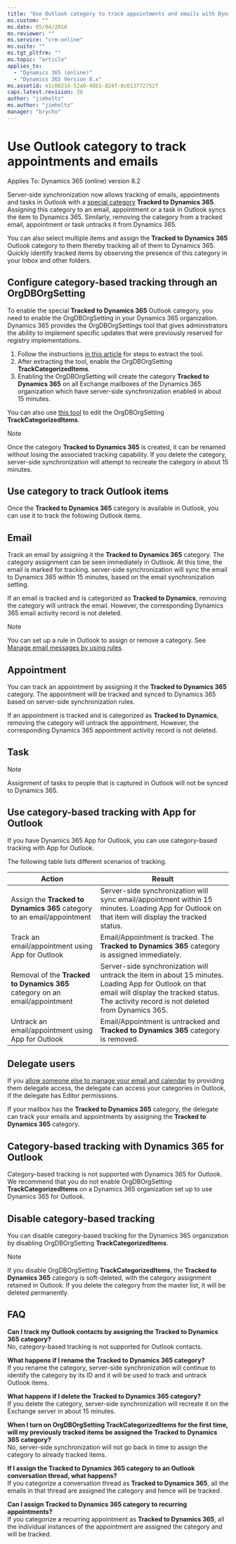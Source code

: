 ```yaml
---
title: "Use Outlook category to track appointments and emails with Dynamics 365 Customer Engagement | MicrosoftDocs"
ms.custom: ""
ms.date: 05/04/2018
ms.reviewer: ""
ms.service: "crm-online"
ms.suite: ""
ms.tgt_pltfrm: ""
ms.topic: "article"
applies_to: 
  - "Dynamics 365 (online)"
  - "Dynamics 365 Version 8.x"
ms.assetid: e1c00214-52a0-48b1-824f-8c613772752f
caps.latest.revision: 36
author: "jimholtz"
ms.author: "jimholtz"
manager: "brycho"
---
```

# Use Outlook category to track appointments and emails

Applies To: Dynamics 365 (online) version 8.2

Server-side synchronization now allows tracking of emails, appointments and tasks in Outlook with a [special category](https://support.office.com/article/video-set-an-email-flag-reminder-or-color-a894348d-b308-4185-840f-aff63063d076?ui=en-US&rs=en-US&ad=US) **Tracked to Dynamics 365**. Assigning this category to an email, appointment or a task in Outlook syncs the item to Dynamics 365. Similarly, removing the category from a tracked email, appointment or task untracks it from Dynamics 365.

You can also select multiple items and assign the **Tracked to Dynamics 365** Outlook category to them thereby tracking all of them to Dynamics 365. Quickly identify tracked items by observing the presence of this category in your Inbox and other folders.

## Configure category-based tracking through an OrgDBOrgSetting
To enable the special **Tracked to Dynamics 365** Outlook category, you need to enable the OrgDBOrgSetting in your Dynamics 365 organization. Dynamics 365 provides the OrgDBOrgSettings tool that gives administrators the ability to implement specific updates that were previously reserved for registry implementations.

1. Follow the instructions [in this article](https://support.microsoft.com/help/2691237/orgdborgsettings-tool-for-microsoft-dynamics-crm) for steps to extract the tool.
2. After extracting the tool, enable the OrgDBOrgSetting **TrackCategorizedItems**.
3. Enabling the OrgDBOrgSetting will create the category **Tracked to Dynamics 365** on all Exchange mailboxes of the Dynamics 365 organization which have server-side synchronization enabled in about 15 minutes.

You can also use [this tool](https://github.com/seanmcne/OrgDbOrgSettings/releases/) to edit the OrgDBOrgSetting **TrackCategorizedItems**.

> [!NOTE]
> Once the category **Tracked to Dynamics 365** is created, it can be renamed without losing the associated tracking capability. If you delete the category, server-side synchronization will attempt to recreate the category in about 15 minutes.

## Use category to track Outlook items
Once the **Tracked to Dynamics 365** category is available in Outlook, you can use it to track the following Outlook items.

## Email
Track an email by assigning it the **Tracked to Dynamics 365** category. The category assignment can be seen immediately in Outlook. At this time, the email is marked for tracking. server-side synchronization will sync the email to Dynamics 365 within 15 minutes, based on the email synchronization setting.

If an email is tracked and is categorized as **Tracked to Dynamics**, removing the category will untrack the email. However, the corresponding Dynamics 365 email activity record is not deleted.

> [!NOTE]
> You can set up a rule in Outlook to assign or remove a category. See [Manage email messages by using rules](https://support.office.com/article/manage-email-messages-by-using-rules-c24f5dea-9465-4df4-ad17-a50704d66c59?ui=en-US&rs=en-US&ad=US).

## Appointment
You can track an appointment by assigning it the **Tracked to Dynamics 365** category. The appointment will be tracked and synced to Dynamics 365 based on server-side synchronization rules.

If an appointment is tracked and is categorized as **Tracked to Dynamics**, removing the category will untrack the appointment. However, the corresponding Dynamics 365 appointment activity record is not deleted.

## Task
> [!NOTE]
> Assignment of tasks to people that is captured in Outlook will not be synced to Dynamics 365.

## Use category-based tracking with App for Outlook
If you have Dynamics 365 App for Outlook, you can use category-based tracking with App for Outlook.

The following table lists different scenarios of tracking.


|Action  |Result  |
|---------|---------|
|Assign the **Tracked to Dynamics 365** category to an email/appointment     |Server-side synchronization will sync email/appointment within 15 minutes. Loading App for Outlook on that item will display the tracked status.         |
|Track an email/appointment using App for Outlook     |Email/Appointment is tracked. The **Tracked to Dynamics 365** category is assigned immediately.         |
|Removal of the **Tracked to Dynamics 365** category on an email/appointment     |Server-side synchronization will untrack the item in about 15 minutes. Loading App for Outlook on that email will display the tracked status. The activity record is not deleted from Dynamics 365.         |
|Untrack an email/appointment using App for Outlook     |Email/Appointment is untracked and **Tracked to Dynamics 365** category is removed.         |

## Delegate users
If you [allow someone else to manage your email and calendar](https://support.office.com/article/Allow-someone-else-to-manage-your-mail-and-calendar-41C40C04-3BD1-4D22-963A-28EAFEC25926) by providing them delegate access, the delegate can access your categories in Outlook, if the delegate has Editor permissions.

If your mailbox has the **Tracked to Dynamics 365** category, the delegate can track your emails and appointments by assigning the **Tracked to Dynamics 365** category.

## Category-based tracking with Dynamics 365 for Outlook
Category-based tracking is not supported with Dynamics 365 for Outlook. We recommend that you do not enable OrgDBOrgSetting **TrackCategorizedItems** on a Dynamics 365 organization set up to use Dynamics 365 for Outlook.

## Disable category-based tracking
You can disable category-based tracking for the Dynamics 365 organization by disabling OrgDBOrgSetting **TrackCategorizedItems**.

> [!NOTE]
> If you disable OrgDBOrgSetting **TrackCategorizedItems**, the **Tracked to Dynamics 365** category is soft-deleted, with the category assignment retained in Outlook. If you delete the category from the master list, it will be deleted permanently.

## FAQ
**Can I track my Outlook contacts by assigning the Tracked to Dynamics 365 category?**<br />
No, category-based tracking is not supported for Outlook contacts.

**What happens if I rename the Tracked to Dynamics 365 category?**<br />
If you rename the category, server-side synchronization will continue to identify the category by its ID and it will be used to track and untrack Outlook items.

**What happens if I delete the Tracked to Dynamics 365 category?**<br />
If you delete the category, server-side synchronization will recreate it on the Exchange server in about 15 minutes.

**When I turn on OrgDBOrgSetting TrackCategorizedItems for the first time, will my previously tracked items be assigned the Tracked to Dynamics 365 category?**<br />
No, server-side synchronization will not go back in time to assign the category to already tracked items.

**If I assign the Tracked to Dynamics 365 category to an Outlook conversation thread, what happens?**<br />
If you categorize a conversation thread as **Tracked to Dynamics 365**, all the emails in that thread are assigned the category and hence will be tracked.

**Can I assign Tracked to Dynamics 365 category to recurring appointments?**<br />
If you categorize a recurring appointment as **Tracked to Dynamics 365**, all the individual instances of the appointment are assigned the category and will be tracked.




